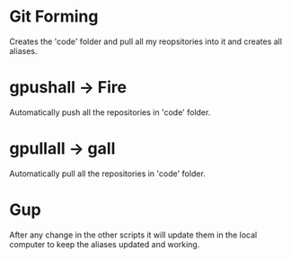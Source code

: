 # Git Forming
Creates the 'code' folder and pull all my reopsitories into it and creates all aliases.

# gpushall -> Fire
Automatically push all the repositories in 'code' folder.

# gpullall -> gall
Automatically pull all the repositories in 'code' folder.

# Gup
After any change in the other scripts it will update them in the local computer to keep the aliases updated and working.